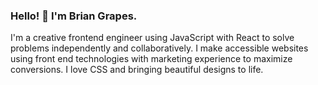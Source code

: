 ### Hello! 👋 I'm Brian Grapes.

I'm a creative frontend engineer using JavaScript with React to solve problems independently and collaboratively. I make accessible websites using front end technologies with marketing experience to maximize conversions. I love CSS and bringing beautiful designs to life.
